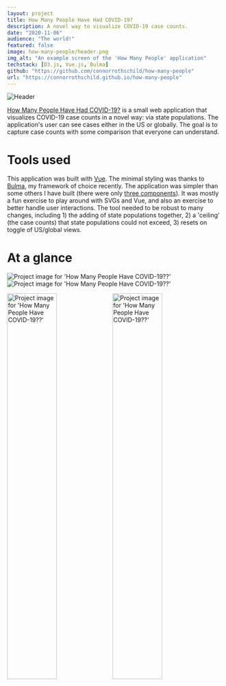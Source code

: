 ```yaml
---
layout: project
title: How Many People Have Had COVID-19?
description: A novel way to visualize COVID-19 case counts.
date: "2020-11-06"
audience: "The world!"
featured: false
image: how-many-people/header.png
img_alt: "An example screen of the 'How Many People' application"
techstack: [D3.js, Vue.js, Bulma]
github: "https://github.com/connorrothschild/how-many-people"
url: "https://connorrothschild.github.io/how-many-people"
---
```


<script>
import Image from "$lib/global/Image.svelte"
</script>

<Image href="https://connorrothschild.github.io/how-many-people" src="/images/project/how-many-people/header.png" alt="Header"></Image>



[How Many People Have Had COVID-19?](https://connorrothschild.github.io/how-many-people) is a small web application that visualizes COVID-19 case counts in a novel way: via state populations. The application's user can see cases either in the US or globally. The goal is to capture case counts with some comparison that everyone can understand.

# Tools used

This application was built with [Vue](https://vuejs.org/). The minimal styling was thanks to [Bulma](https://bulma.io/), my framework of choice recently. The application was simpler than some others I have built (there were only [three components](https://github.com/connorrothschild/how-many-people/tree/master/src/components)). It was mostly a fun exercise to play around with SVGs and Vue, and also an exercise to better handle user interactions. The tool needed to be robust to many changes, including 1) the adding of state populations together, 2) a 'ceiling' (the case counts) that state populations could not exceed, 3) resets on toggle of US/global views.

# At a glance

<Image style="box-shadow: none;" src="/images/project/how-many-people/mac-1.png" alt="Project image for 'How Many People Have COVID-19??'"></Image>
<Image style="box-shadow: none;" src="/images/project/how-many-people/mac-2.png" alt="Project image for 'How Many People Have COVID-19??'"></Image>

<Image style="box-shadow: none;" src="/images/project/how-many-people/phone-1.png" alt="Project image for 'How Many People Have COVID-19??'" width="48%"></Image>
<Image style="box-shadow: none;" src="/images/project/how-many-people/phone-2.png" alt="Project image for 'How Many People Have COVID-19??'" width="48%"></Image>
